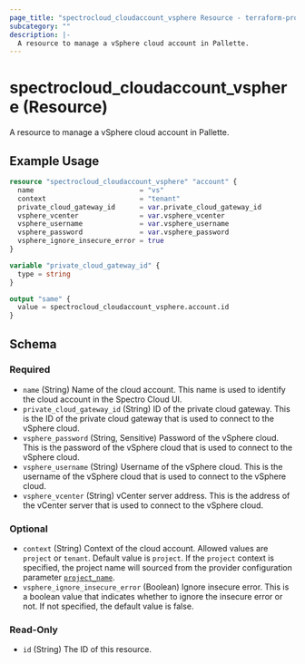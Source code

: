 ```yaml
---
page_title: "spectrocloud_cloudaccount_vsphere Resource - terraform-provider-spectrocloud"
subcategory: ""
description: |-
  A resource to manage a vSphere cloud account in Pallette.
---
```


# spectrocloud_cloudaccount_vsphere (Resource)

  A resource to manage a vSphere cloud account in Pallette.

## Example Usage

```terraform
resource "spectrocloud_cloudaccount_vsphere" "account" {
  name                          = "vs"
  context                       = "tenant"
  private_cloud_gateway_id      = var.private_cloud_gateway_id
  vsphere_vcenter               = var.vsphere_vcenter
  vsphere_username              = var.vsphere_username
  vsphere_password              = var.vsphere_password
  vsphere_ignore_insecure_error = true
}

variable "private_cloud_gateway_id" {
  type = string
}

output "same" {
  value = spectrocloud_cloudaccount_vsphere.account.id
}
```

<!-- schema generated by tfplugindocs -->
## Schema

### Required

- `name` (String) Name of the cloud account. This name is used to identify the cloud account in the Spectro Cloud UI.
- `private_cloud_gateway_id` (String) ID of the private cloud gateway. This is the ID of the private cloud gateway that is used to connect to the vSphere cloud.
- `vsphere_password` (String, Sensitive) Password of the vSphere cloud. This is the password of the vSphere cloud that is used to connect to the vSphere cloud.
- `vsphere_username` (String) Username of the vSphere cloud. This is the username of the vSphere cloud that is used to connect to the vSphere cloud.
- `vsphere_vcenter` (String) vCenter server address. This is the address of the vCenter server that is used to connect to the vSphere cloud.

### Optional

- `context` (String) Context of the cloud account. Allowed values are `project` or `tenant`. Default value is `project`. If  the `project` context is specified, the project name will sourced from the provider configuration parameter [`project_name`](https://registry.terraform.io/providers/spectrocloud/spectrocloud/latest/docs#schema).
- `vsphere_ignore_insecure_error` (Boolean) Ignore insecure error. This is a boolean value that indicates whether to ignore the insecure error or not. If not specified, the default value is false.

### Read-Only

- `id` (String) The ID of this resource.